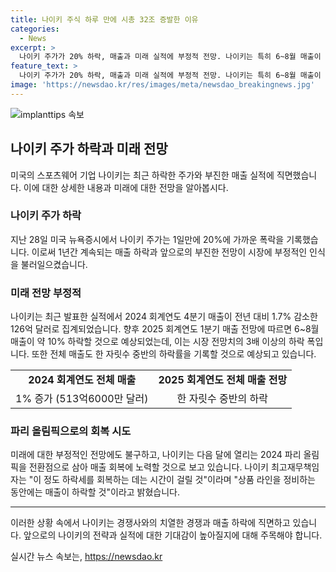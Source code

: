 ```yaml
---
title: 나이키 주식 하루 만에 시총 32조 증발한 이유
categories:
  - News
excerpt: >
  나이키 주가가 20% 하락, 매출과 미래 실적에 부정적 전망. 나이키는 특히 6~8월 매출이 10% 하락하고, 전체 매출도 한 자릿수 중반 이상으로 예상됨. 팬데믹 이전 가장 저조한 성적을 기록하며 경쟁 업체에 밀려난 상황. 그러나 파리 올림픽을 통해 회복을 노려볼 전망이다.
feature_text: >
  나이키 주가가 20% 하락, 매출과 미래 실적에 부정적 전망. 나이키는 특히 6~8월 매출이 10% 하락하고, 전체 매출도 한 자릿수 중반 이상으로 예상됨. 팬데믹 이전 가장 저조한 성적을 기록하며 경쟁 업체에 밀려난 상황. 그러나 파리 올림픽을 통해 회복을 노려볼 전망이다.
image: 'https://newsdao.kr/res/images/meta/newsdao_breakingnews.jpg'
---
```


<p><img src="https://newsdao.kr/res/images/meta/newsdao_breakingnews.jpg" alt="implanttips 속보" /></p>

<h2 data-ke-size="size26">나이키 주가 하락과 미래 전망</h2>

<p data-ke-size="size16">미국의 스포츠웨어 기업 나이키는 최근 하락한 주가와 부진한 매출 실적에 직면했습니다. 이에 대한 상세한 내용과 미래에 대한 전망을 알아봅시다.</p>

<h3>나이키 주가 하락</h3>

<p data-ke-size="size16">지난 28일 미국 뉴욕증시에서 나이키 주가는 1일만에 20%에 가까운 폭락을 기록했습니다. 이로써 1년간 계속되는 매출 하락과 앞으로의 부진한 전망이 시장에 부정적인 인식을 불러일으켰습니다.</p>

<h3>미래 전망 부정적</h3>

<p data-ke-size="size16">나이키는 최근 발표한 실적에서 2024 회계연도 4분기 매출이 전년 대비 1.7% 감소한 126억 달러로 집계되었습니다. 향후 2025 회계연도 1분기 매출 전망에 따르면 6~8월 매출이 약 10% 하락할 것으로 예상되었는데, 이는 시장 전망치의 3배 이상의 하락 폭입니다. 또한 전체 매출도 한 자릿수 중반의 하락률을 기록할 것으로 예상되고 있습니다.</p>

<table>
    <tr>
        <td style="text-align: center; height: 17px;"><b>2024 회계연도 전체 매출</b></td>
        <td style="text-align: center; height: 17px;"><b>2025 회계연도 전체 매출 전망</b></td>
    </tr>
    <tr>
        <td style="text-align: center; height: 17px;">1% 증가 (513억6000만 달러)</td>
        <td style="text-align: center; height: 17px;">한 자릿수 중반의 하락</td>
    </tr>
</table>

<h3>파리 올림픽으로의 회복 시도</h3>

<p data-ke-size="size16">미래에 대한 부정적인 전망에도 불구하고, 나이키는 다음 달에 열리는 2024 파리 올림픽을 전환점으로 삼아 매출 회복에 노력할 것으로 보고 있습니다. 나이키 최고재무책임자는 "이 정도 하락세를 회복하는 데는 시간이 걸릴 것"이라며 "상품 라인을 정비하는 동안에는 매출이 하락할 것"이라고 밝혔습니다.</p>

<hr>

<p data-ke-size="size16">이러한 상황 속에서 나이키는 경쟁사와의 치열한 경쟁과 매출 하락에 직면하고 있습니다. 앞으로의 나이키의 전략과 실적에 대한 기대감이 높아질지에 대해 주목해야 합니다.</p>
실시간 뉴스 속보는, <a href="https://newsdao.kr" rel="dofollow">https://newsdao.kr</a>


